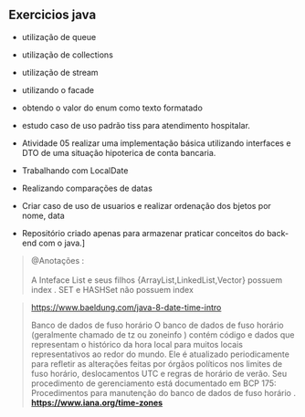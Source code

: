## Exercicios java

- utilização de queue
- utilização de collections
- utilização de stream
- utilizando o facade
- obtendo o valor do enum como texto formatado
- estudo caso de uso padrão tiss para atendimento hospitalar.
- Atividade 05 realizar uma implementação básica utilizando interfaces e DTO de uma situação hipoterica de conta bancaria.
- Trabalhando com LocalDate
- Realizando comparações de datas
- Criar caso de uso de usuarios e realizar ordenação dos  bjetos por nome, data

- Repositório criado apenas para armazenar praticar conceitos do back-end com o java.]
> @Anotações :<br/><br/>
> A Inteface List e seus filhos {ArrayList,LinkedList,Vector} possuem index .
> SET e HASHSet não possuem index

> https://www.baeldung.com/java-8-date-time-intro
> 
> Banco de dados de fuso horário
O banco de dados de fuso horário (geralmente chamado de tz ou zoneinfo ) contém código e dados que representam o histórico da hora local para muitos locais representativos ao redor do mundo. Ele é atualizado periodicamente para refletir as alterações feitas por órgãos políticos nos limites de fuso horário, deslocamentos UTC e regras de horário de verão. Seu procedimento de gerenciamento está documentado em BCP 175: Procedimentos para manutenção do banco de dados de fuso horário .
> <br/><b>https://www.iana.org/time-zones </b>